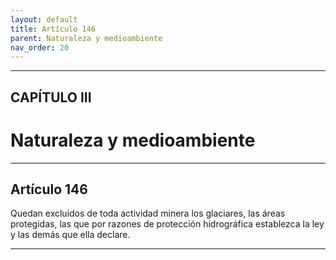 ```yaml
---
layout: default
title: Artículo 146
parent: Naturaleza y medioambiente
nav_order: 20
---
```


---

## CAPÍTULO III
# Naturaleza y medioambiente

---

## Artículo 146

Quedan excluidos de toda actividad minera los glaciares, las áreas protegidas, las que por razones de protección hidrográfica establezca la ley y las demás que ella declare.

---